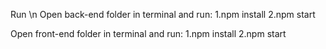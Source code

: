Run \n
Open back-end folder in terminal and run:
1.npm install
2.npm start

Open front-end folder in terminal and run:
1.npm install
2.npm start
